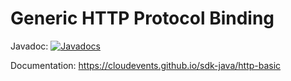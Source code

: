 # Generic HTTP Protocol Binding

Javadoc: [![Javadocs](http://www.javadoc.io/badge/io.cloudevents/cloudevents-http-basic.svg?color=green)](http://www.javadoc.io/doc/io.cloudevents/cloudevents-http-basic)

Documentation: https://cloudevents.github.io/sdk-java/http-basic
